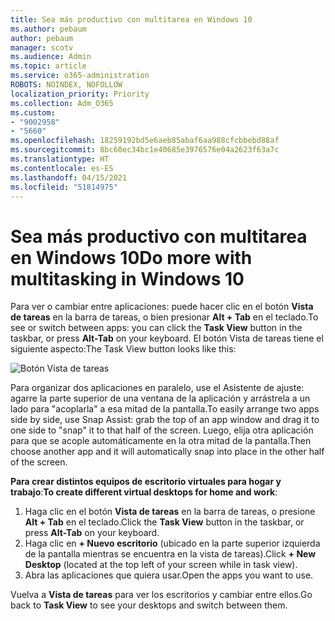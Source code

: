 ```yaml
---
title: Sea más productivo con multitarea en Windows 10
ms.author: pebaum
author: pebaum
manager: scotv
ms.audience: Admin
ms.topic: article
ms.service: o365-administration
ROBOTS: NOINDEX, NOFOLLOW
localization_priority: Priority
ms.collection: Adm_O365
ms.custom:
- "9002958"
- "5660"
ms.openlocfilehash: 18259192bd5e6aeb85abaf6aa988cfcbbebd88af
ms.sourcegitcommit: 8bc60ec34bc1e40685e3976576e04a2623f63a7c
ms.translationtype: HT
ms.contentlocale: es-ES
ms.lasthandoff: 04/15/2021
ms.locfileid: "51814975"
---
```

# <a name="do-more-with-multitasking-in-windows-10"></a><span data-ttu-id="9c817-102">Sea más productivo con multitarea en Windows 10</span><span class="sxs-lookup"><span data-stu-id="9c817-102">Do more with multitasking in Windows 10</span></span>

<span data-ttu-id="9c817-103">Para ver o cambiar entre aplicaciones: puede hacer clic en el botón **Vista de tareas** en la barra de tareas, o bien presionar **Alt + Tab** en el teclado.</span><span class="sxs-lookup"><span data-stu-id="9c817-103">To see or switch between apps: you can click the **Task View** button in the taskbar, or press **Alt-Tab** on your keyboard.</span></span> <span data-ttu-id="9c817-104">El botón Vista de tareas tiene el siguiente aspecto:</span><span class="sxs-lookup"><span data-stu-id="9c817-104">The Task View button looks like this:</span></span>

![Botón Vista de tareas](media/task-view.png)

<span data-ttu-id="9c817-106">Para organizar dos aplicaciones en paralelo, use el Asistente de ajuste: agarre la parte superior de una ventana de la aplicación y arrástrela a un lado para "acoplarla" a esa mitad de la pantalla.</span><span class="sxs-lookup"><span data-stu-id="9c817-106">To easily arrange two apps side by side, use Snap Assist: grab the top of an app window and drag it to one side to "snap" it to that half of the screen.</span></span> <span data-ttu-id="9c817-107">Luego, elija otra aplicación para que se acople automáticamente en la otra mitad de la pantalla.</span><span class="sxs-lookup"><span data-stu-id="9c817-107">Then choose another app and it will automatically snap into place in the other half of the screen.</span></span>

<span data-ttu-id="9c817-108">**Para crear distintos equipos de escritorio virtuales para hogar y trabajo**:</span><span class="sxs-lookup"><span data-stu-id="9c817-108">**To create different virtual desktops for home and work**:</span></span>

1. <span data-ttu-id="9c817-109">Haga clic en el botón **Vista de tareas** en la barra de tareas, o presione **Alt + Tab** en el teclado.</span><span class="sxs-lookup"><span data-stu-id="9c817-109">Click the **Task View** button in the taskbar, or press **Alt-Tab** on your keyboard.</span></span>
2. <span data-ttu-id="9c817-110">Haga clic en **+ Nuevo escritorio** (ubicado en la parte superior izquierda de la pantalla mientras se encuentra en la vista de tareas).</span><span class="sxs-lookup"><span data-stu-id="9c817-110">Click **+ New Desktop** (located at the top left of your screen while in task view).</span></span>
3. <span data-ttu-id="9c817-111">Abra las aplicaciones que quiera usar.</span><span class="sxs-lookup"><span data-stu-id="9c817-111">Open the apps you want to use.</span></span> 

<span data-ttu-id="9c817-112">Vuelva a **Vista de tareas** para ver los escritorios y cambiar entre ellos.</span><span class="sxs-lookup"><span data-stu-id="9c817-112">Go back to **Task View** to see your desktops and switch between them.</span></span>

